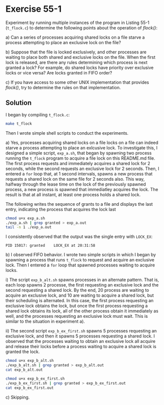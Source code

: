 # Exercise 55-1

Experiment by running multiple instances of the program in Listing 55-1
(`t_flock.c`) to determine the following points about the operation of *flock()*:

a) Can a series of processes acquiring shared locks on a file starve a process attempting
to place an exclusive lock on the file?

b) Suppose that the file is locked exclusively, and other processes are waiting to place
both shared and exclusive locks on the file. When the first lock is released, are there
any rules determining which process is next granted a lock? For example, do shared locks
have priority over exclusive locks or vice versa? Are locks granted in FIFO order?

c) If you have access to some other UNIX implementation that provides *flock()*, try to
determine the rules on that implementation.

## Solution

I began by compiling `t_flock.c`:

```bash
make t_flock
```

Then I wrote simple shell scripts to conduct the experiments.

a) Yes, processes acquiring shared locks on a file locks on a file can indeed starve a process
attempting to place an exlcusive lock. To investigate this, I designed a simple script,
`exp_a.sh`, that began by spawning two process running the `t_flock` program to acquire a
file lock on this README.md file. The first process requests and immediately acquires a shared
lock for 2 seconds, while the  second requests an exclusive lock for 2 seconds. Then,
I entered a `for` loop that, at 1 second intervals, spawns a new process that requests a shared
lock on the same file for 2 seconds also. This way, halfway through the lease time on the lock
of the previously spawned process, a new process is spawned that immediatley acquires the lock.
The result is that at all instant, at least one process holds a shared lock.

The following writes the sequence of grants to a file and displays the last entry, indicating
the process that acquires the lock last

```bash
chmod u+x exp_a.sh
./exp_a.sh | grep granted > exp_a.out
tail -n 1 ./exp_a.out
```

I consistently observed that the output was the single entry with `LOCK_EX`:

```
PID 15017: granted    LOCK_EX at 20:31:58
```

b) I observed FIFO behavior. I wrote two simple scripts in which I began by spawning a
process that runs `t_flock` to request and acquire an exclusive lock. Then I entered a
`for` loop that spawned processes waiting to acquire locks. 

i) The script `exp_b_alt.sh` spawns processes in an alternate pattern. That is, each loop
spawns 2 processe, the first requesting an exclusive lock and the second requesting a
shared lock. By the end, 20 process are waiting to acquire an exclusive lock, and 10
are waiting to acquire a shared lock, but their scheduling is alternated. In this case,
the first process requesting an exclusive lock obtains the lock, but once the first process
requesting a shared lock obtains its lock, all of the other process obtain it immediately
as well, and the processes requesting an exclusive lock must wait. This is similar to the
situation in experiment a).

ii) The second script `exp_b_ex_first.sh` spawns 5 processes requesting an exclusive lock,
and then it spawns 5 processes requesting a shared lock. I observed that the processes
waiting to obtain an exclusive lock all acquire and release their locks before a process
waiting to acquire a shared lock is granted the lock.

```sh
chmod u+x exp_b_alt.sh
./exp_b_alt.sh | grep granted > exp_b_alt.out
cat exp_b_alt.out

chmod u+x exp_b_ex_first.sh
./exp_b_ex_first.sh | grep granted > exp_b_ex_first.out
cat exp_b_ex_first.out
```

c) Skipping.
